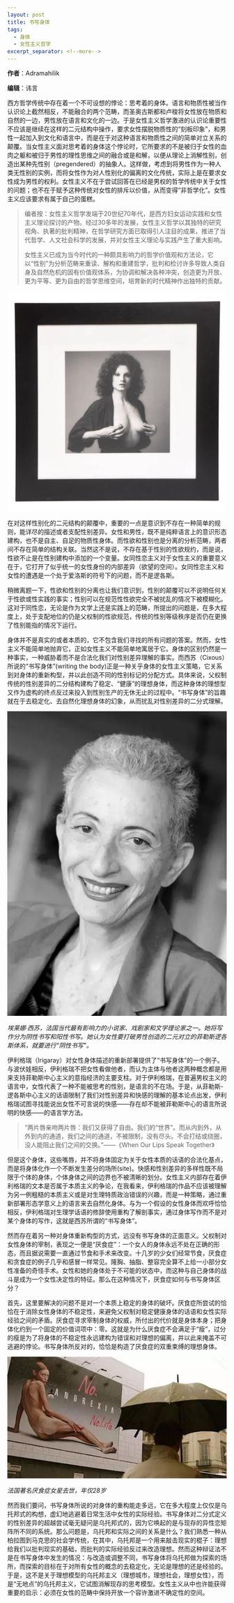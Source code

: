 ```yaml
---
layout: post
title: 书写身体
tags:
  - 身体
  - 女性主义哲学
excerpt_separator: <!--more-->
---
```


**作者**：Adramahilik

**编辑**：讳言

西方哲学传统中存在着一个不可设想的悖论：思考着的身体。语言和物质性被当作认识论上截然相反，不能融合的两个范畴，而圣奥古斯都和卢梭将女性放在物质和自然的一边，男性放在语言和文化的一边。于是女性主义哲学激进的认识论重要性不应该是继续在这样的二元结构中操作，要求女性摆脱物质性的“刻板印象”，和男性一起加入到文化和语言中，而是在于对这种语言和物质性之间的简单对立关系的颠覆。当女性主义面对思考着的身体这个悖论时，它所要求的不是被归于女性的血肉之躯和被归于男性的理性思维之间的融合或是和解，以便从理论上消解性别，创造出某种先性别（pregendered）的抽象人。这样做，考虑到将男性作为一种人类无性别的实例，而将女性作为对人性别化的偏离的文化传统，实际上是在要求女性成为男性的权利。女性主义不在于尝试回答在已经是男权的哲学传统中关于女性的问题；也不在于赋予这种传统对女性的排斥以价值，从而变得“非哲学化”。女性主义应该要求有属于自己的蛋糕。

<!--more-->

> 编者按：女性主义哲学发端于20世纪70年代，是西方妇女运动实践和女性主义理论探讨的产物。经过30多年的发展，女性主义哲学以其独特的研究视角、执著的批判精神，在哲学研究方面已取得引人注目的成果，推进了当代哲学、人文社会科学的发展，并对女性主义理论与实践产生了重大影响。
> 
> 女性主义已成为当今时代的一种颇具影响力的哲学价值观和方法论，它以“性别”为分析范畴来重读、解构和重建哲学，批判和检讨许多导致人类自身及自然危机的固有价值观体系，为协调和解决各种冲突，创造更为开放、更为平等、更为自由的哲学思维空间，培育新的时代精神作出独特的贡献。

![](../images/身体/v2-60f66dc2de8ebf1a7f9a7e51dd3e979f_hd.jpg)

在对这样性别化的二元结构的颠覆中，重要的一点是意识到不存在一种简单的规则，能详尽的描述或者支配性别差异。女性和男性，既不是纯粹语言上的意识形态建构，也不是自主、自足的物质性身体。而性欲和性别也是分离的分析范畴，两者间不存在简单的结构关联。当然这不是说，不存在基于性别的性欲规约，而是说，性欲不止是在性别建构中添加的一个变量。女同性恋主义对于女性主义的重要意义在于，它打开了似乎统一的女性身份的内部差异（欲望的空间）。女同性恋主义和女性的遭遇是一个处于爱洛斯的符号下的问题，而不是逻各斯。

稍微离题一下，性欲和性别的分离也让我们意识到，性别的颠覆可以不说明任何关于性欲或性实践的事实；性别可以在规范性性欲完全不被扰乱的情况下被模糊化。这对于同性恋，无论是作为文学上还是实践上的范畴，所提出的问题是，在多大程度上，处于支配地位的仍是父权制的性欲规范，传统的性别等级秩序是否仍在更换了性别能指的情况下运行。

身体并不是真实的或者本质的，它不包含我们寻找的所有问题的答案。然而，女性主义不能简单地抛弃它，正如女性主义不能简单地寓居于它。身体的区别仍然是一种事实，一种威胁着而不是合法化我们对性别差异理解的事实。而西苏（Cixous）所说的“书写身体”(writing the body)正是一种关乎身体的女性主义策略，它关系到对身体的重新构型，并以此创造不同的性别标记的分配方式。具体来说，父权制传统的性别差异的二分结构建构了稳定、“健康”的理想身体，而这种身体的理想型又作为虚构的终点反过来投入到性别生产的无休无止的过程中。“书写身体”的旨趣就在于去稳定化、去自然化理想身体的幻象，从而扰乱对性别差异的二分式理解。

![](../images/身体/v2-f9b5d8beb87f7b33c8535e8ff1db4217_hd.jpg)

*埃莱娜·西苏，法国当代最有影响力的小说家、戏剧家和文学理论家之一。她将写作分为阴性书写和阳性书写。她认为女性要打破男性创造的二元对立的菲勒斯逻各斯体系，就要进行“阴性书写”。*

伊利格瑞（Irigaray）对女性身体描述的重新部署提供了“书写身体”的一个例子。与波伏娃相反，伊利格瑞不把女性看做他者，而认为主体与他者这两种概念都是用来支持菲勒斯中心主义的意指经济的主要支柱。对于伊利格瑞，在普遍男权主义的语言中，女性代表了一种不能被思考的性别，是语言的不在场。于是，从菲勒斯-逻各斯中心主义的话语限制了我们对性别差异和快感的理解的基本论点出发，伊利格瑞试图寻找能说出女性不可言说的快感——存在却不能被菲勒斯中心的语言所说明的快感——的语言学方法。

> “两片唇亲吻两片唇：我们又获得了自由。我们的“世界”。而从内到外，从外到内的通道，我们之间的通道，不被限制，没有尽头。不会打结或绕圈，没人能阻止我们之间的交换。”——《When Our Lips Speak Together》 

但是这个身体，这些嘴唇，并不将身体固定为关于女性本质的话语的合法化基点，而是将身体化作一个不断发生差分的场所(site)。快感和性别差异的多样性既不局限于个体的身体，个体身体之间的边界也不被清晰的划分。女性主义内部存在着伊利格瑞的文本是否属于本质主义的争论，在我看来，伊利格瑞的作品不应该被理解为另一例粗糙的本质主义或是对生理特质政治错误的兴趣，而是一种策略，通过重新部署形态学意义上的语言来去自然化身体。与为一个假设的女性身体而欢呼恰恰相反，伊利格瑞对生理学话语的修辞使用重构了解剖事实，通过身体写作而不是对某个身体的写作，这就是西苏所谓的“书写身体”。

然而存在着另一种对身体重新构型的方式，远没有书写身体的正面意义。父权制对女性身体的宰制，表现之一便是“厌食症”：一个女人的身体永远不处在正确的形态，而且据说需要一直通过节食和手术来改变。十几岁的少女们经常节食，厌食症和贪食症的例子几乎和感冒一样常见。隆胸、抽脂、整容完全算不上给一小部分女性准备的奇怪手术。女性和她的身体处于不可能的状态中，而这种与自己身体的战斗是成为一个女性决定性的特征。那么在这种情况下，厌食症如何与书写身体区分？

首先，这里要解决的问题不是对一个本质上稳定的身体的破坏。厌食症所尝试的恰恰在于消除女性身体的不稳定性，来避免父权制对稳定健康身体的话语和女性实际经验之间的矛盾。厌食症寻求宰制身体的权威，所付出的代价就是身体本身；把身体化约到一个固定的价值词项中：零。这就是为什么厌食症不会满足于“瘦”，过分的瘦是为了将身体的不稳定性永远建构为错误和对理想的偏离，并以此来掩盖不可逃避的悖论。书写身体所反对的，恰恰是构造了厌食症的双重束缚的理想身体。

![](../images/身体/v2-720be138f8645d41c2dbaf1d542f7063_hd.jpg)

*法国著名厌食症女星去世，年仅28岁*

然而我们要问，书写身体所说的对身体的重构能走多远，它在多大程度上仅仅是乌托邦式的构想，虚幻地逃避着日常生活中女性的实际经验。书写身体对二分式定义的性别差异的超越尝试毫无疑问是乌托邦式的，因为它唤起的是与现存的异性恋矩阵所不同的系统。那么问题是，乌托邦和实际之间的关系是什么？我们熟悉一种从柏拉图到马克思的社会学传统，在其中，乌托邦是一个用来敲击现实的棍子：理想给我们以批判现实的基础，而批判的实际经验反过来改造理想。然而这种辩证法不是在书写身体中发生的情况：与改造或调整不同，书写身体将乌托邦做为探索的场所，而探索的目标在于对所有女性的概念的去稳定化，无论是理想的还是经验的。于是，这不是关于理想模型的乌托邦主义（理想城市，理想社会，理想女性），而是“无地点”的乌托邦主义，它试图消解现存的思考模型。女性主义从中也许能获得重要的启示：必须在女性的范畴中保持开放一个容许激进不确定性的空间。